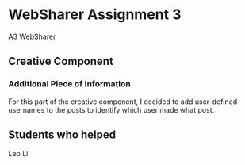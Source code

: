 # WebSharer Assignment 3
[A3 WebSharer](https://websharer-ydodobara-1.onrender.com)

## Creative Component

### Additional Piece of Information
For this part of the creative component, I decided to add user-defined usernames to the posts to identify which user made what post.

## Students who helped
Leo Li




